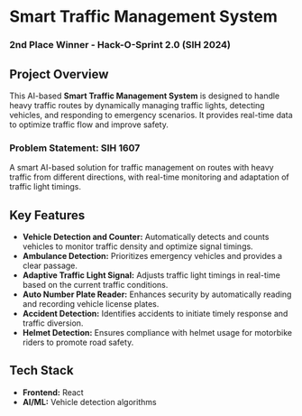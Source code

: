 # Smart Traffic Management System

### **2nd Place Winner - Hack-O-Sprint 2.0 (SIH 2024)**

## Project Overview

This AI-based **Smart Traffic Management System** is designed to handle heavy traffic routes by dynamically managing traffic lights, detecting vehicles, and responding to emergency scenarios. It provides real-time data to optimize traffic flow and improve safety.

### **Problem Statement: SIH 1607**

A smart AI-based solution for traffic management on routes with heavy traffic from different directions, with real-time monitoring and adaptation of traffic light timings.

## Key Features 

- **Vehicle Detection and Counter:** Automatically detects and counts vehicles to monitor traffic density and optimize signal timings.
- **Ambulance Detection:** Prioritizes emergency vehicles and provides a clear passage.
- **Adaptive Traffic Light Signal:** Adjusts traffic light timings in real-time based on the current traffic conditions.
- **Auto Number Plate Reader:** Enhances security by automatically reading and recording vehicle license plates.
- **Accident Detection:** Identifies accidents to initiate timely response and traffic diversion.
- **Helmet Detection:** Ensures compliance with helmet usage for motorbike riders to promote road safety.

## Tech Stack

- **Frontend:** React
- **AI/ML:** Vehicle detection algorithms



